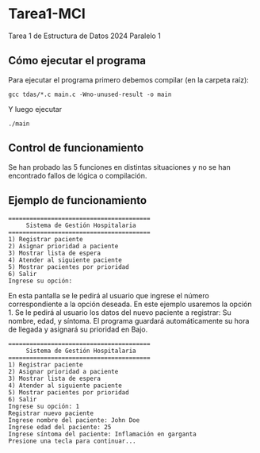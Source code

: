 # Tarea1-MCI
Tarea 1 de Estructura de Datos 2024 Paralelo 1

## Cómo ejecutar el programa
Para ejecutar el programa primero debemos compilar (en la carpeta raíz):
````
gcc tdas/*.c main.c -Wno-unused-result -o main
````
Y luego ejecutar
````
./main
````
## Control de funcionamiento
Se han probado las 5 funciones en distintas situaciones y no se han encontrado fallos de lógica o compilación.
## Ejemplo de funcionamiento
````
========================================
     Sistema de Gestión Hospitalaria
========================================
1) Registrar paciente
2) Asignar prioridad a paciente
3) Mostrar lista de espera
4) Atender al siguiente paciente
5) Mostrar pacientes por prioridad
6) Salir
Ingrese su opción: 
````
En esta pantalla se le pedirá al usuario que ingrese el número correspondiente a la opción deseada. En este ejemplo usaremos la opción 1.
Se le pedirá al usuario los datos del nuevo paciente a registrar: Su nombre, edad, y síntoma. El programa guardará automáticamente su hora de llegada y asignará su prioridad en Bajo.
````
========================================
     Sistema de Gestión Hospitalaria
========================================
1) Registrar paciente
2) Asignar prioridad a paciente
3) Mostrar lista de espera
4) Atender al siguiente paciente
5) Mostrar pacientes por prioridad
6) Salir
Ingrese su opción: 1
Registrar nuevo paciente
Ingrese nombre del paciente: John Doe
Ingrese edad del paciente: 25
Ingrese síntoma del paciente: Inflamación en garganta
Presione una tecla para continuar...
````
